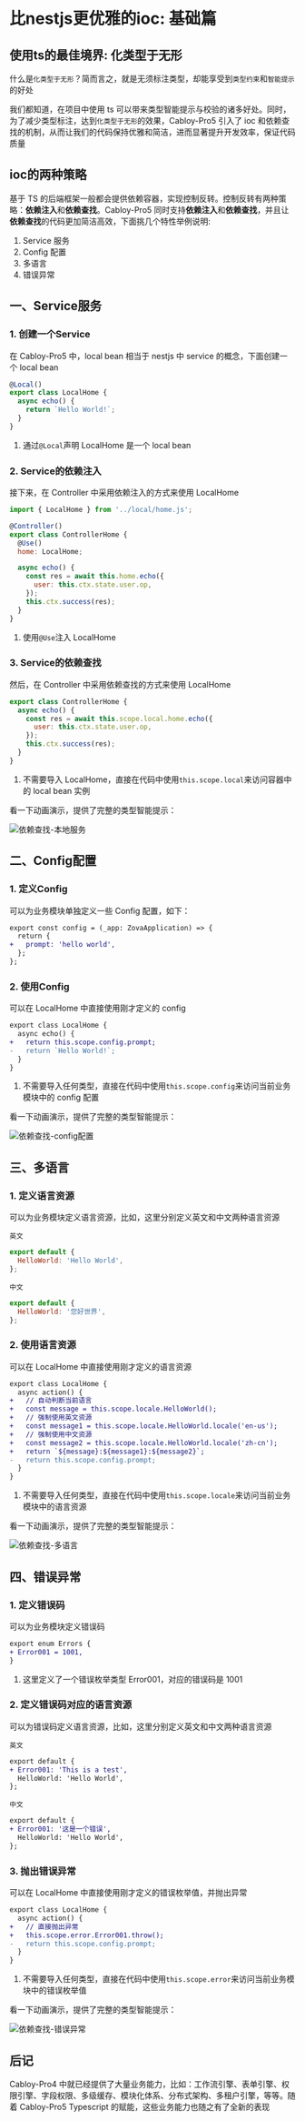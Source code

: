 # 比nestjs更优雅的ioc: 基础篇

## 使用ts的最佳境界: 化类型于无形

什么是`化类型于无形`？简而言之，就是无须标注类型，却能享受到`类型约束`和`智能提示`的好处

我们都知道，在项目中使用 ts 可以带来类型智能提示与校验的诸多好处。同时，为了减少类型标注，达到`化类型于无形`的效果，Cabloy-Pro5 引入了 ioc 和依赖查找的机制，从而让我们的代码保持优雅和简洁，进而显著提升开发效率，保证代码质量

## ioc的两种策略

基于 TS 的后端框架一般都会提供依赖容器，实现控制反转。控制反转有两种策略：**依赖注入**和**依赖查找**。Cabloy-Pro5 同时支持**依赖注入**和**依赖查找**，并且让**依赖查找**的代码更加简洁高效，下面挑几个特性举例说明:

1. Service 服务
2. Config 配置
3. 多语言
4. 错误异常

## 一、Service服务

### 1\. 创建一个Service

在 Cabloy-Pro5 中，local bean 相当于 nestjs 中 service 的概念，下面创建一个 local bean

```javascript
@Local()
export class LocalHome {
  async echo() {
    return `Hello World!`;
  }
}
```

1. 通过`@Local`声明 LocalHome 是一个 local bean

### 2\. Service的依赖注入

接下来，在 Controller 中采用依赖注入的方式来使用 LocalHome

```javascript
import { LocalHome } from '../local/home.js';

@Controller()
export class ControllerHome {
  @Use()
  home: LocalHome;

  async echo() {
    const res = await this.home.echo({
      user: this.ctx.state.user.op,
    });
    this.ctx.success(res);
  }
}
```

1. 使用`@Use`注入 LocalHome

### 3\. Service的依赖查找

然后，在 Controller 中采用依赖查找的方式来使用 LocalHome

```javascript
export class ControllerHome {
  async echo() {
    const res = await this.scope.local.home.echo({
      user: this.ctx.state.user.op,
    });
    this.ctx.success(res);
  }
}
```

1. 不需要导入 LocalHome，直接在代码中使用`this.scope.local`来访问容器中的 local bean 实例

看一下动画演示，提供了完整的类型智能提示：

![依赖查找-本地服务](./images/lookup-localbean.gif)

## 二、Config配置

### 1. 定义Config

可以为业务模块单独定义一些 Config 配置，如下：

```diff
export const config = (_app: ZovaApplication) => {
  return {
+   prompt: 'hello world',
  };
};
```

### 2. 使用Config

可以在 LocalHome 中直接使用刚才定义的 config

```diff
export class LocalHome {
  async echo() {
+   return this.scope.config.prompt;
-   return `Hello World!`;
  }
}
```

1. 不需要导入任何类型，直接在代码中使用`this.scope.config`来访问当前业务模块中的 config 配置

看一下动画演示，提供了完整的类型智能提示：

![依赖查找-config配置](./images/lookup-config.gif)

## 三、多语言

### 1. 定义语言资源

可以为业务模块定义语言资源，比如，这里分别定义英文和中文两种语言资源

`英文`

```javascript
export default {
  HelloWorld: 'Hello World',
};
```

`中文`

```javascript
export default {
  HelloWorld: '您好世界',
};
```

### 2. 使用语言资源

可以在 LocalHome 中直接使用刚才定义的语言资源

```diff
export class LocalHome {
  async action() {
+   // 自动判断当前语言
+   const message = this.scope.locale.HelloWorld();
+   // 强制使用英文资源
+   const message1 = this.scope.locale.HelloWorld.locale('en-us');
+   // 强制使用中文资源
+   const message2 = this.scope.locale.HelloWorld.locale('zh-cn');
+   return `${message}:${message1}:${message2}`;
-   return this.scope.config.prompt;
  }
}
```

1. 不需要导入任何类型，直接在代码中使用`this.scope.locale`来访问当前业务模块中的语言资源

看一下动画演示，提供了完整的类型智能提示：

![依赖查找-多语言](./images/lookup-locale.gif)

## 四、错误异常

### 1. 定义错误码

可以为业务模块定义错误码

```diff
export enum Errors {
+ Error001 = 1001,
}
```

1. 这里定义了一个错误枚举类型 Error001，对应的错误码是 1001

### 2. 定义错误码对应的语言资源

可以为错误码定义语言资源，比如，这里分别定义英文和中文两种语言资源

`英文`

```diff
export default {
+ Error001: 'This is a test',
  HelloWorld: 'Hello World',
};
```

`中文`

```diff
export default {
+ Error001: '这是一个错误',
  HelloWorld: 'Hello World',
};
```

### 3. 抛出错误异常

可以在 LocalHome 中直接使用刚才定义的错误枚举值，并抛出异常

```diff
export class LocalHome {
  async action() {
+   // 直接抛出异常
+   this.scope.error.Error001.throw();
-   return this.scope.config.prompt;
  }
}
```

1. 不需要导入任何类型，直接在代码中使用`this.scope.error`来访问当前业务模块中的错误枚举值

看一下动画演示，提供了完整的类型智能提示：

![依赖查找-错误异常](./images/lookup-error.gif)

## 后记

Cabloy-Pro4 中就已经提供了大量业务能力，比如：工作流引擎、表单引擎、权限引擎、字段权限、多级缓存、模块化体系、分布式架构、多租户引擎，等等。随着 Cabloy-Pro5 Typescript 的赋能，这些业务能力也随之有了全新的表现
